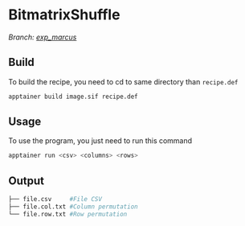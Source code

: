 # BitmatrixShuffle

<i>Branch: <u>exp_marcus</u></i>

## Build

To build the recipe, you need to cd to same directory than  ``recipe.def``

```bash
apptainer build image.sif recipe.def
```

## Usage

To use the program, you just need to run this command

```bash
apptainer run <csv> <columns> <rows>
```

## Output

```bash
├── file.csv     #File CSV
├── file.col.txt #Column permutation
└── file.row.txt #Row permutation
```
